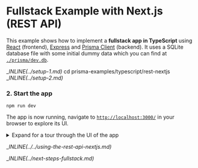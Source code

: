 # Fullstack Example with Next.js (REST API)

This example shows how to implement a **fullstack app in TypeScript** using [React](https://reactjs.org/) (frontend), [Express](https://expressjs.com/) and [Prisma Client](https://github.com/prisma/prisma2/blob/master/docs/prisma-client-js/api.md) (backend). It uses a SQLite database file with some initial dummy data which you can find at [`./prisma/dev.db`](./prisma/dev.db).

__INLINE(../_setup-1.md)__
cd prisma-examples/typescript/rest-nextjs
__INLINE(../_setup-2.md)__

### 2. Start the app

```
npm run dev
```

The app is now running, navigate to [`http://localhost:3000/`](http://localhost:3000/) in your browser to explore its UI.

<details><summary>Expand for a tour through the UI of the app</summary>

<br />

**Blog** (located in [`./pages/index.ts`](./pages/index.tsx)

![](https://imgur.com/eepbOUO.png)

**Signup** (located in [`./pages/signup.ts`](./pages/signup.tsx))

![](https://imgur.com/iE6OaBI.png)

**Create post (draft)** (located in [`./pages/create.ts`](./pages/create.tsx))

![](https://imgur.com/olCWRNv.png)

**Drafts** (located in [`./pages/drafts.ts`](./pages/drafts.tsx))

![](https://imgur.com/PSMzhcd.png)

**View post** (located in [`./pages/p/[id].ts`](./pages/p/[id].tsx)) (delete or publish here)

![](https://imgur.com/zS1B11O.png)

</details>

__INLINE(../../_using-the-rest-api-nextjs.md)__

__INLINE(../_next-steps-fullstack.md)__